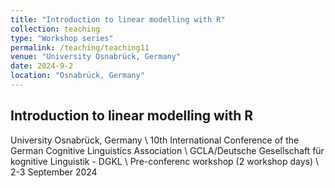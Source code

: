 ```yaml
---
title: "Introduction to linear modelling with R"
collection: teaching
type: "Workshop series"
permalink: /teaching/teaching11
venue: "University Osnabrück, Germany"
date: 2024-9-2
location: "Osnabrück, Germany"
---
```

## Introduction to linear modelling with R
University Osnabrück, Germany \\
10th International Conference of the German Cognitive Linguistics Association \\
GCLA/Deutsche Gesellschaft für kognitive Linguistik - DGKL \\
Pre-conferenc workshop (2 workshop days) \\
2-3 September 2024
